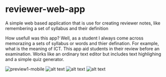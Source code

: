 # reviewer-web-app
A simple web based application that is use for creating reviewer notes, like remembering a set of syllabus and their definition

How usefull was this app?
Well, as a student I always come across memorazing a sets of syllabus or words and thier defination.
For example, what is the meaning of ICT. This app aid students in their review before an examination.
Works like an ordinary text editor but includes text highlighing and a simple quiz generator.


![preview1-mobile](https://github.com/AngheloAmir/reviewer-web-app/tree/master/preview/preview1-mobile.png?raw=true)
![alt text](https://github.com/AngheloAmir/reviewer-web-app/tree/master/preview/preview1-desktop.png?raw=true)
![alt text](https://github.com/AngheloAmir/reviewer-web-app/tree/master/preview/preview2-desktop.png?raw=true)
![alt text](https://github.com/AngheloAmir/reviewer-web-app/tree/master/preview/preview3-desktop.png?raw=true)
